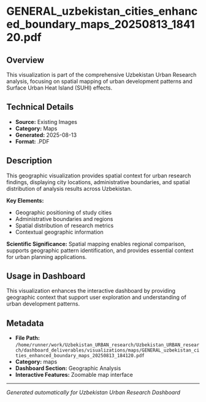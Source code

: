 # GENERAL_uzbekistan_cities_enhanced_boundary_maps_20250813_184120.pdf

## Overview
This visualization is part of the comprehensive Uzbekistan Urban Research analysis, focusing on spatial mapping of urban development patterns and Surface Urban Heat Island (SUHI) effects.

## Technical Details
- **Source:** Existing Images
- **Category:** Maps
- **Generated:** 2025-08-13
- **Format:** .PDF

## Description
This geographic visualization provides spatial context for urban research findings, displaying city locations, administrative boundaries, and spatial distribution of analysis results across Uzbekistan.

**Key Elements:**
- Geographic positioning of study cities
- Administrative boundaries and regions
- Spatial distribution of research metrics
- Contextual geographic information

**Scientific Significance:**
Spatial mapping enables regional comparison, supports geographic pattern identification, and provides essential context for urban planning applications.

## Usage in Dashboard
This visualization enhances the interactive dashboard by providing geographic context that support user exploration and understanding of urban development patterns.

## Metadata
- **File Path:** `/home/runner/work/Uzbekistan_URBAN_research/Uzbekistan_URBAN_research/dashboard_deliverables/visualizations/maps/GENERAL_uzbekistan_cities_enhanced_boundary_maps_20250813_184120.pdf`
- **Category:** maps
- **Dashboard Section:** Geographic Analysis
- **Interactive Features:** Zoomable map interface

---
*Generated automatically for Uzbekistan Urban Research Dashboard*
